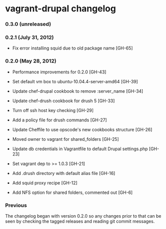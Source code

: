 vagrant-drupal changelog
========================

### 0.3.0 (unreleased)


### 0.2.1 (July 31, 2012)

  * Fix error installing squid due to old package name [GH-65]

### 0.2.0 (May 28, 2012)

  * Performance improvements for 0.2.0 [GH-43]

  * Set default vm box to ubuntu-10.04.4-server-amd64 [GH-39]

  * Update chef-drupal cookbook to remove :server_name [GH-34]

  * Update chef-drush cookbook for drush 5 [GH-33]

  * Turn off ssh host key checking [GH-29]

  * Add a policy file for drush commands [GH-27]

  * Update Cheffile to use opscode's new cookbooks structure [GH-26]

  * Moved owner to vagrant for shared_folders [GH-25]

  * Update db credentials in Vagrantfile to default Drupal settings.php [GH-23]

  * Set vagrant dep to >= 1.0.3 [GH-21]

  * Add .drush directory with default alias file [GH-16]

  * Add squid proxy recipe [GH-12]

  * Add NFS option for shared folders, commented out [GH-6]

### Previous

The changelog began with version 0.2.0 so any changes prior to that
can be seen by checking the tagged releases and reading git commit
messages.
